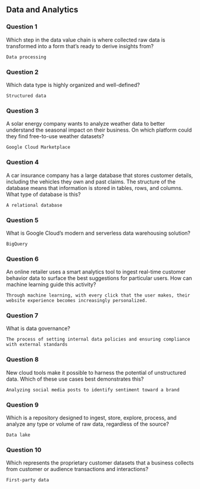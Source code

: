 ## Data and Analytics

### Question 1
Which step in the data value chain is where collected raw data is transformed into a form that’s ready to derive insights from?
```
Data processing
```

### Question 2
Which data type is highly organized and well-defined?
```
Structured data
```

### Question 3
A solar energy company wants to analyze weather data to better understand the seasonal impact on their business. On which platform could they find free-to-use weather datasets?
```
Google Cloud Marketplace
```

### Question 4
A car insurance company has a large database that stores customer details, including the vehicles they own and past claims. The structure of the database means that information is stored in tables, rows, and columns. What type of database is this?
```
A relational database
```

### Question 5
What is Google Cloud’s modern and serverless data warehousing solution?
```
BigQuery
```

### Question 6
An online retailer uses a smart analytics tool to ingest real-time customer behavior data to surface the best suggestions for particular users. How can machine learning guide this activity?
```
Through machine learning, with every click that the user makes, their website experience becomes increasingly personalized.
```

### Question 7
What is data governance?
```
The process of setting internal data policies and ensuring compliance with external standards
```

### Question 8
New cloud tools make it possible to harness the potential of unstructured data. Which of these use cases best demonstrates this?
```
Analyzing social media posts to identify sentiment toward a brand
```

### Question 9
Which is a repository designed to ingest, store, explore, process, and analyze any type or volume of raw data, regardless of the source?
```
Data lake
```

### Question 10
Which represents the proprietary customer datasets that a business collects from customer or audience transactions and interactions?
```
First-party data
```
